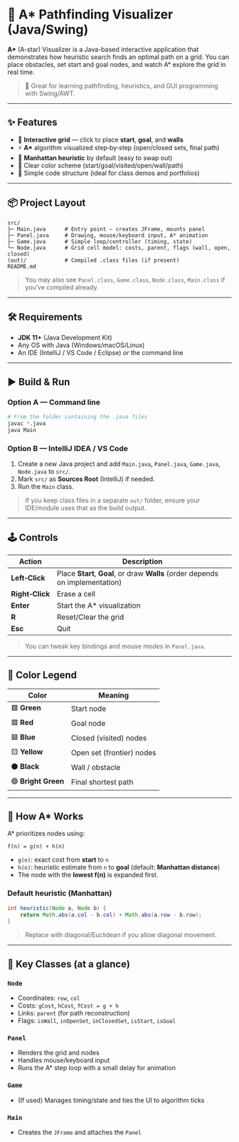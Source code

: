 # 🌌 A* Pathfinding Visualizer (Java/Swing)

**A\*** (A-star) Visualizer is a Java-based interactive application that demonstrates how heuristic search finds an optimal path on a grid. You can place obstacles, set start and goal nodes, and watch A* explore the grid in real time.

> 🧭 Great for learning pathfinding, heuristics, and GUI programming with Swing/AWT.

---

## ✨ Features

- 🎯 **Interactive grid** — click to place **start**, **goal**, and **walls**
- ⚡ **A\*** algorithm visualized step‑by‑step (open/closed sets, final path)
- 🧠 **Manhattan heuristic** by default (easy to swap out)
- 🎨 Clear color scheme (start/goal/visited/open/wall/path)
- 🧩 Simple code structure (ideal for class demos and portfolios)

---

## 📦 Project Layout

```
src/
├─ Main.java      # Entry point – creates JFrame, mounts panel
├─ Panel.java     # Drawing, mouse/keyboard input, A* animation
├─ Game.java      # Simple loop/controller (timing, state)
└─ Node.java      # Grid cell model: costs, parent, flags (wall, open, closed)
(out)/            # Compiled .class files (if present)
README.md
```

> You may also see `Panel.class`, `Game.class`, `Node.class`, `Main.class` if you’ve compiled already.

---

## 🛠 Requirements

- **JDK 11+** (Java Development Kit)
- Any OS with Java (Windows/macOS/Linux)
- An IDE (IntelliJ / VS Code / Eclipse) *or* the command line

---

## ▶️ Build & Run

### Option A — Command line
```bash
# From the folder containing the .java files
javac *.java
java Main
```

### Option B — IntelliJ IDEA / VS Code
1. Create a new Java project and add `Main.java`, `Panel.java`, `Game.java`, `Node.java` to `src/`.
2. Mark `src/` as **Sources Root** (IntelliJ) if needed.
3. Run the `Main` class.

> If you keep class files in a separate `out/` folder, ensure your IDE/module uses that as the build output.

---

## 🕹 Controls

| Action | Description |
|---|---|
| **Left‑Click** | Place **Start**, **Goal**, or draw **Walls** (order depends on implementation) |
| **Right‑Click** | Erase a cell |
| **Enter** | Start the A* visualization |
| **R** | Reset/Clear the grid |
| **Esc** | Quit |

> You can tweak key bindings and mouse modes in `Panel.java`.

---

## 🎨 Color Legend

| Color | Meaning |
|---|---|
| 🟩 **Green** | Start node |
| 🟥 **Red** | Goal node |
| 🟦 **Blue** | Closed (visited) nodes |
| 🟨 **Yellow** | Open set (frontier) nodes |
| ⚫ **Black** | Wall / obstacle |
| 🟢 **Bright Green** | Final shortest path |

---

## 🧠 How A* Works

A* prioritizes nodes using:
```
f(n) = g(n) + h(n)
```
- `g(n)`: exact cost from **start** to `n`  
- `h(n)`: heuristic estimate from `n` to **goal** (default: **Manhattan distance**)  
- The node with the **lowest f(n)** is expanded first.

### Default heuristic (Manhattan)
```java
int heuristic(Node a, Node b) {
    return Math.abs(a.col - b.col) + Math.abs(a.row - b.row);
}
```

> Replace with diagonal/Euclidean if you allow diagonal movement.

---

## 🧩 Key Classes (at a glance)

### `Node`
- Coordinates: `row`, `col`
- Costs: `gCost`, `hCost`, `fCost = g + h`
- Links: `parent` (for path reconstruction)
- Flags: `isWall`, `inOpenSet`, `inClosedSet`, `isStart`, `isGoal`

### `Panel`
- Renders the grid and nodes
- Handles mouse/keyboard input
- Runs the A* step loop with a small delay for animation

### `Game`
- (If used) Manages timing/state and ties the UI to algorithm ticks

### `Main`
- Creates the `JFrame` and attaches the `Panel`
